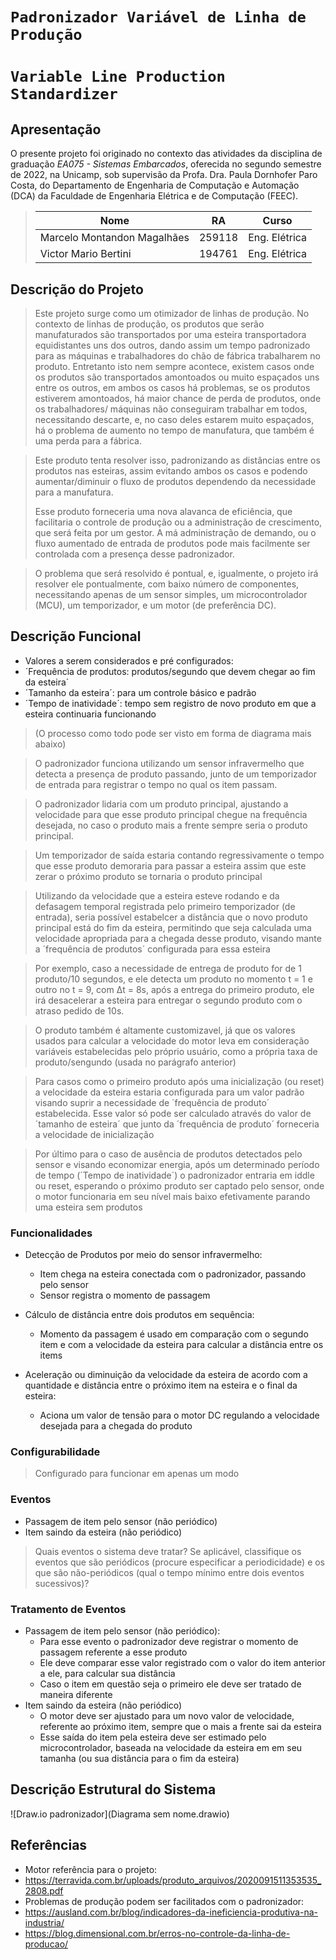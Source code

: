 # `Padronizador Variável de Linha de Produção`
# `Variable Line Production Standardizer`

## Apresentação

O presente projeto foi originado no contexto das atividades da disciplina de graduação *EA075 - Sistemas Embarcados*, 
oferecida no segundo semestre de 2022, na Unicamp, sob supervisão da Profa. Dra. Paula Dornhofer Paro Costa, do Departamento de Engenharia de Computação e Automação (DCA) da Faculdade de Engenharia Elétrica e de Computação (FEEC).

> |Nome  | RA | Curso|
> |--|--|--|
> | Marcelo Montandon Magalhães  | 259118  | Eng. Elétrica|
> | Victor Mario Bertini  | 194761  | Eng. Elétrica|


## Descrição do Projeto
>Este projeto surge como um otimizador de linhas de produção. No contexto de linhas de produção, 
>os produtos que serão manufaturados são transportados por uma esteira transportadora equidistantes uns dos outros,
>dando assim um tempo padronizado para as máquinas e trabalhadores do chão de fábrica trabalharem no produto. 
>Entretanto isto nem sempre acontece, existem casos onde os produtos são transportados amontoados 
>ou muito espaçados uns entre os outros, em ambos os casos há problemas, se os produtos estiverem amontoados, 
>há maior chance de perda de produtos, onde os trabalhadores/ máquinas não conseguiram trabalhar em todos, 
>necessitando descarte, e, no caso deles estarem muito espaçados, há o problema de aumento no tempo de manufatura, 
>que também é uma perda para a fábrica.

>Este produto tenta resolver isso, padronizando as distâncias entre os produtos nas esteiras, 
>assim evitando ambos os casos e podendo aumentar/diminuir o fluxo de produtos dependendo da necessidade para a manufatura.
>
>Esse produto forneceria uma nova alavanca de eficiência, que facilitaria o controle de produção ou a administração de crescimento,
>que será feita por um gestor. A má administração de demando, ou o fluxo aumentado de entrada de produtos pode mais facilmente ser controlada
>com a presença desse padronizador.

>O problema que será resolvido é pontual, e, igualmente, o projeto irá resolver ele pontualmente, com baixo número de componentes, 
>necessitando apenas de um sensor simples, um microcontrolador (MCU), um temporizador, e um motor (de preferência DC).


## Descrição Funcional

* Valores a serem considerados e pré configurados:
 * ´Frequência de produtos: produtos/segundo que devem chegar ao fim da esteira´
 * ´Tamanho da esteira´: para um controle básico e padrão
 * ´Tempo de inatividade´: tempo sem registro de novo produto em que a esteira continuaria funcionando

>(O processo como todo pode ser visto em forma de diagrama mais abaixo)


>O padronizador funciona utilizando um sensor infravermelho que detecta a presença de produto passando, 
>junto de um temporizador de entrada para registrar o tempo no qual os item passam.  

>O padronizador lidaria com um produto principal, ajustando a velocidade para que esse produto principal 
>chegue na frequência desejada, no caso o produto mais a frente sempre seria o produto principal.

>Um temporizador de saída estaria contando regressivamente o tempo que esse produto demoraria para passar a esteira
>assim que este zerar o próximo produto se tornaria o produto principal

>Utilizando da velocidade que a esteira esteve rodando e da defasagem temporal registrada pelo primeiro temporizador (de entrada), 
>seria possível estabelcer a distância que o novo produto principal está do fim da esteira, 
>permitindo que seja calculada uma velocidade apropriada para a chegada desse produto, 
>visando mante a ´frequência de produtos´ configurada para essa esteira

>Por exemplo, caso a necessidade de entrega de produto for de 1 produto/10 segundos, 
>e ele detecta um produto no momento t = 1 e outro no t = 9, com Δt = 8s, após a entrega do primeiro produto, 
>ele irá desacelerar a  esteira para entregar o segundo produto com o atraso pedido de 10s.

>O produto também é altamente customizavel, já que os valores usados para calcular a velocidade do motor leva em consideração variáveis
>estabelecidas pelo próprio usuário, como a própria taxa de produto/sengundo (usada no parágrafo anterior)

>Para casos como o primeiro produto após uma inicialização (ou reset) a velocidade da esteira estaria configurada para um valor
>padrão visando suprir a necessidade de ´frequência de produto´ estabelecida. Esse valor só pode ser calculado através do valor
>de ´tamanho de esteira´ que junto da ´frequência de produto´ forneceria a velocidade de inicialização

>Por último para o caso de ausência de produtos detectados pelo sensor e visando economizar energia, 
>após um determinado período de tempo (´Tempo de inatividade´) o padronizador entraria em iddle ou reset, 
>esperando o próximo produto ser captado pelo sensor, onde o motor funcionaria em seu nível mais baixo efetivamente parando uma esteira sem produtos

### Funcionalidades
* Detecção de Produtos por meio do sensor infravermelho:
  * Item chega na esteira conectada com o padronizador, passando pelo sensor
  * Sensor registra o momento de passagem 
* Cálculo de distância entre dois produtos em sequência:
  * Momento da passagem é usado em comparação com o segundo item e com a velocidade da esteira para calcular a distância entre os items
  
* Aceleração ou diminuição da velocidade da esteira de acordo com a quantidade e distância entre o próximo item na esteira e o final da esteira:
  * Aciona um valor de tensão para o motor DC regulando a velocidade desejada para a chegada do produto

### Configurabilidade
> Configurado para funcionar em apenas um modo

### Eventos
* Passagem de item pelo sensor (não periódico)
* Item saindo da esteira (não periódico)

> Quais eventos o sistema deve tratar?
> Se aplicável, classifique os eventos que são periódicos (procure especificar a periodicidade) e os que são não-periódicos
> (qual o tempo mínimo entre dois eventos sucessivos)?

### Tratamento de Eventos
* Passagem de item pelo sensor (não periódico):
  * Para esse evento o padronizador deve registrar o momento de passagem referente a esse produto
  * Ele deve comparar esse valor registrado com o valor do item anterior a ele, para calcular sua distância
  * Caso o item em questão seja o primeiro ele deve ser tratado de maneira diferente
* Item saindo da esteira (não periódico)
  * O motor deve ser ajustado para um novo valor de velocidade, referente ao próximo item, sempre que o mais a frente sai da esteira
  * Esse saída do item pela esteira deve ser estimado pelo microcontrolador, baseada na velocidade da esteira em em seu tamanha (ou sua distância para o fim da esteira)

## Descrição Estrutural do Sistema
![Draw.io padronizador](Diagrama sem nome.drawio)

## Referências
* Motor referência para o projeto:
 * https://terravida.com.br/uploads/produto_arquivos/2020091511353535_2808.pdf
* Problemas de produção podem ser facilitados com o padronizador:
 * https://ausland.com.br/blog/indicadores-da-ineficiencia-produtiva-na-industria/
 * https://blog.dimensional.com.br/erros-no-controle-da-linha-de-producao/

